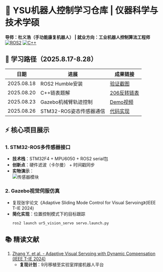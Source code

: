 # 🔧 YSU机器人控制学习仓库 | 仪器科学与技术学硕
**导师：杜义浩（手功能康复机器人） | 就业方向：工业机器人控制算法工程师**  
[![ROS2](https://img.shields.io/badge/ROS2-Humble-brightgreen)](https://docs.ros.org/)
[![C++](https://img.shields.io/badge/C++-17-blue)](https://isocpp.org/)

## 🚩 学习路径（2025.8.17-8.28）
| 日期       | 进展                          | 成果链接                                                                 |
|------------|------------------------------|------------------------------------------------------------------------|
| 2025.08.18 | ROS2 Humble安装               | [验证截图](2_ROS_Projects/gazebo_ur5_simulation/images/install_success.png) |
| 2025.08.20 | C++链表题解                   | [206反转链表](1_Cpp_Core_Skills/Leetcode_Solutions/206_Reverse_Linked_List.cpp) |
| 2025.08.23 | Gazebo机械臂轨迹控制          | [Demo视频](2_ROS_Projects/gazebo_ur5_simulation/videos/trajectory_demo.mp4) |
| 2025.08.26 | STM32-ROS姿态传感器通信       | [代码实现](2_ROS_Projects/stm32_ros_interface/) |

## ⚡ 核心项目展示
### 1. STM32-ROS多传感器接口
- **技术栈**：STM32F4 + MPU6050 + ROS2 serial包
- **创新点**：硬件滤波（卡尔曼） + 时间戳同步  
- **实物演示**：  
  ![传感器模块](2_ROS_Projects/stm32_ros_interface/images/hardware_setup.jpg)

### 2. Gazebo视觉伺服仿真
- 复现张宇论文《Adaptive Sliding Mode Control for Visual Servoing》(IEEE T-IE 2024)  
- **简化实现**：位置控制模式下的目标跟踪  
  ```bash
  ros2 launch ur5_vision_servo servo.launch.py
  ```

## 📚 精读文献
1. [Zhang Y. et al. - Adaptive Visual Servoing with Dynamic Compensation (IEEE T-IE 2024)](3_References/Papers/Visual_Servo_Zhang.pdf)  
   - **复现计划**：9月移植至实验室焊接机器人平台

